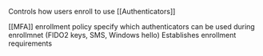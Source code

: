 Controls how  users enroll to use [[Authenticators]]

[[MFA]] enrollment policy specify which authenticators can be used during enrollmnet (FIDO2 keys, SMS, Windows hello)
Establishes enrollment requirements


